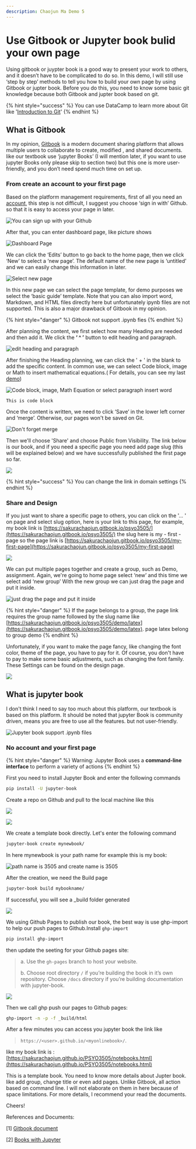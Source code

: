 ```yaml
---
description: Chaojun Ma Demo 5
---
```


# Use Gitbook or Jupyter book bulid your own page

Using gitbook or juypter book is a good way to present your work to others, and it doesn’t have to be complicated to do so. In this demo, I will still use ‘step by step’ methods to tell you how to build your own page by using Gitbook or jupter book. Before you do this, you need to know some basic git knowledge because both Gitbook and jupter book based on git.

{% hint style="success" %}
You can use DataCamp to learn more about Git like  '[Introduction to Git](https://learn.datacamp.com/courses/introduction-to-git)' 
{% endhint %}

## What is Gitbook

In my opinion, [Gitbook](https://www.gitbook.com) is a modern document sharing platform that allows multiple users to collaborate to create, modified , and shared documents. like our textbook use ‘jupyter Books’ \(I will mention later, if you want to use jupyter Books only please skip to section two\) but this one is more user-friendly, and you don’t need spend much time on set up.

### From create an account to your first page

Based on the platform management requirements, first of all you need an [account](https://app.gitbook.com/join?utm_source=homepage&utm_medium=header&utm_content=signup), this step is not difficult, I suggest you choose ‘sign in with’ Github. so that it is easy to access your page in later.

![You can sign up with your Github ](../.gitbook/assets/image%20%2818%29.png)

After that, you can enter dashboard page, like picture shows

![Dashboard Page](../.gitbook/assets/image%20%2819%29.png)

We can click the ‘Edits’ button to go back to the home page, then we click ‘New’ to select a ‘new page’. The default name of the new page is ‘untitled’ and we can easily change this information in later.

![Select new page](../.gitbook/assets/image%20%2813%29.png)

In this new page we can select the page template, for demo purposes we select the ‘basic guide’ template. Note that you can also import word, Markdown, and HTML files directly here but unfortunately ipynb files are not supported. This is also a major drawback of Gitbook in my opinion.

{% hint style="danger" %}
Gitbook not support .ipynb fies 
{% endhint %}

After planning the content, we first select how many Heading are needed and then add it. We click the **‘ ^ ’** button to edit heading and paragraph.

![edit heading and paragraph](../.gitbook/assets/image%20%2814%29.png)

After finishing the Heading planning, we can click the ' + ' in the blank to add the specific content. In common use, we can select Code block, image or Math to insert mathematical equations.\( For details, you can see my last[ demo](https://sakurachaojun.gitbook.io/psyo3505/demo/latex)\)

![Code block, image, Math Equation or select paragraph insert word](../.gitbook/assets/image%20%284%29.png)

```text
This is code block 
```

Once the content is written, we need to click ‘Save’ in the lower left corner and ‘merge’. Otherwise, our pages won't be saved on Git.

![Don&apos;t forget merge ](../.gitbook/assets/image%20%288%29.png)

Then we'll choose 'Share' and choose Public from Visibility. The link below is our book, and if you need a specific page you need add page slug \(this will be explained below\) and we have successfully published the first page so far.

![](../.gitbook/assets/image%20%2825%29.png)

{% hint style="success" %}
You can change the link in domain settings 
{% endhint %}

### Share and Design 

If you just want to share a specific page to others, you can click on the '... ' on page and select slug option, here is your link to this page, for example, my book link is [https://sakurachaojun.gitbook.io/psyo3505/](https://sakurachaojun.gitbook.io/psyo3505/) the slug here is my - first - page so the page link is [https://sakurachaojun.gitbook.io/psyo3505/my-first-page](https://sakurachaojun.gitbook.io/psyo3505/my-first-page)

![](../.gitbook/assets/image%20%289%29.png)

We can put multiple pages together and create a group, such as Demo, assignment. Again, we're going to home page select ‘new’ and this time we select add ‘new group’ With the new group we can just drag the page and put it inside.

![ just drag the page and put it inside](../.gitbook/assets/image%20%2810%29.png)

{% hint style="danger" %}
 If the page belongs to a group, the page link requires the group name followed by the slug name like [https://sakurachaojun.gitbook.io/psyo3505/demo/latex](https://sakurachaojun.gitbook.io/psyo3505/demo/latex). page latex belong to group demo 
{% endhint %}

Unfortunately, if you want to make the page fancy, like changing the font color, theme of the page, you have to pay for it. Of course, you don't have to pay to make some basic adjustments, such as changing the font family. These Settings can be found on the design page.

![](../.gitbook/assets/image%20%2816%29.png)

## What is jupyter book

I don't think I need to say too much about this platform, our textbook is based on this platform. It should be noted that jupyter Book is community driven, means you are free to use all the features. but not user-friendly.

![Jupyter book support .ipynb files ](../.gitbook/assets/image%20%286%29.png)

### No account and your first page

{% hint style="danger" %}
Warning: Jupyter Book uses a **command-line interface** to perform a variety of actions
{% endhint %}

First you need to install Jupyter Book and enter the following commands

```bash
pip install -U jupyter-book
```

Create a repo on Github and pull to the local machine like this 

![](../.gitbook/assets/image%20%287%29.png)

![](../.gitbook/assets/image%20%2823%29.png)

We create a template book directly. Let's enter the following command

```bash
jupyter-book create mynewbook/
```

In here mynewbook is your path name for example this is my book:

![path name is 3505 and create name is 3505 ](../.gitbook/assets/image%20%2820%29.png)

After the creation, we need the Build page

```bash
jupyter-book build mybookname/
```

If successful, you will see a \_build folder generated

![](../.gitbook/assets/image%20%283%29.png)

We using Github Pages to publish our book, the best way is use ghp-import to help our push pages to Github.Install `ghp-import`

```bash
pip install ghp-import
```

then update the seeting for your Github pages site: 

> a. Use the `gh-pages` branch to host your website.
>
> b. Choose root directory `/` if you’re building the book in it’s own repository. Choose `/docs` directory if you’re building documentation with jupyter-book.

![](../.gitbook/assets/image%20%2821%29.png)

Then we call ghp push our pages to Github pages:

```bash
ghp-import -n -p -f _build/html
```

After a few minutes you can access you jupyter book the link like 

> `https://<user>.github.io/<myonlinebook>/`.

like my book link is : [https://sakurachaojun.github.io/PSYO3505/notebooks.html](https://sakurachaojun.github.io/PSYO3505/notebooks.html)

This is a template book. You need to know more details about Jupter book. like add group, change title or even add pages. Unlike Gitbook, all action based on command line. I will not elaborate on them in here because of space limitations. For more details, I recommend your read the documents.

Cheers!

References and Documents:

\[1\] [Gitbook document ](https://docs.gitbook.com)

\[2\] [Books with Jupyter](https://jupyterbook.org/intro.html)



